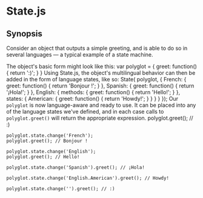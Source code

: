 # State.js

## Synopsis

Consider an object that outputs a simple greeting, and is able to do so in several languages — a typical example of a state machine.

The object's basic form might look like this:
	var polyglot = {
		greet: function() { return ':)'; }
	}
Using State.js, the object's multilingual behavior can then be added in the form of language states, like so:
	State( polyglot, {
		French: {
			greet: function() { return 'Bonjour !'; }
		},
		Spanish: {
			greet: function() { return '¡Hola!'; }
		},
		English: {
			methods: {
				greet: function() { return 'Hello!'; }
			},
			states: {
				American: {
					greet: function() { return 'Howdy!'; }
				}
			}
		}
	});
Our `polyglot` is now language-aware and ready to use. It can be placed into any of the language states we've defined, and in each case calls to `polyglot.greet()` will return the appropriate expression.
	polyglot.greet(); // :)

	polyglot.state.change('French');
	polyglot.greet(); // Bonjour !

	polyglot.state.change('English');
	polyglot.greet(); // Hello!

	polyglot.state.change('Spanish').greet(); // ¡Hola!

	polyglot.state.change('English.American').greet(); // Howdy!

	polyglot.state.change('').greet(); // :)
